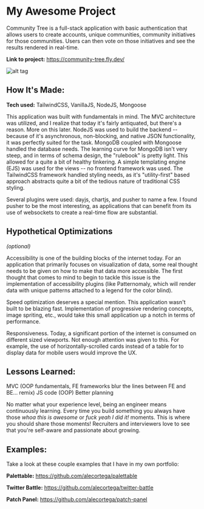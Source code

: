 # My Awesome Project
Community Tree is a full-stack application with basic authentication that allows users to create accounts, unique communities, community initiatives for those communities. Users can then vote on those initiatives and see the results rendered in real-time.

**Link to project:** https://community-tree.fly.dev/

![alt tag](<img width="1090" alt="Screen Shot 2022-09-28 at 11 12 14 PM" src="https://user-images.githubusercontent.com/90182862/192789020-942398f4-da45-4c55-9e0f-ebc2c7b13781.png">)

## How It's Made:

**Tech used:** TailwindCSS, VanillaJS, NodeJS, Mongoose

This application was built with fundamentals in mind. The MVC architecture was utilized, and I realize that today it's fairly antiquated, but there's a reason. More on this later. NodeJS was used to build the backend -- because of it's asynchronous, non-blocking, and native JSON functionality, it was perfectly suited for the task. MongoDB coupled with Mongoose handled the database needs. The learning curve for MongoDB isn't very steep, and in terms of schema design, the "rulebook" is pretty light. This allowed for a quite a bit of healthy tinkering. A simple templating engine (EJS) was used for the views -- no frontend framework was used. The TailwindCSS framework handled styling needs, as it's "utility-first" based approach abstracts quite a bit of the tedious nature of traditional CSS styling. 

Several plugins were used: dayjs, chartjs, and pusher to name a few. I found pusher to be the most interesting, as applications that can benefit from its use of websockets to create a real-time flow are substantial. 

## Hypothetical Optimizations
*(optional)*

Accessibility is one of the building blocks of the internet today. For an application that primarily focuses on visualization of data, some real thought needs to be given on how to make that data more accessible. The first thought that comes to mind to begin to tackle this issue is the implementation of accessibility plugins (like Patternomaly, which will render data with unique patterns attached to a legend for the color blind).

Speed optimization deserves a special mention. This application wasn't built to be blazing fast. Implementation of progressive rendering concepts, image spriting, etc., would take this small application up a notch in terms of performance.

Responsiveness. Today, a significant portion of the internet is consumed on different sized viewports. Not enough attention was given to this. For example, the use of horizontally-scrolled cards instead of a table for to display data for mobile users would improve the UX.

## Lessons Learned:

MVC (OOP fundamentals, FE frameworks blur the lines between FE and BE... remix)
JS code (OOP)
Better planning

No matter what your experience level, being an engineer means continuously learning. Every time you build something you always have those *whoa this is awesome* or *fuck yeah I did it!* moments. This is where you should share those moments! Recruiters and interviewers love to see that you're self-aware and passionate about growing.

## Examples:
Take a look at these couple examples that I have in my own portfolio:

**Palettable:** https://github.com/alecortega/palettable

**Twitter Battle:** https://github.com/alecortega/twitter-battle

**Patch Panel:** https://github.com/alecortega/patch-panel